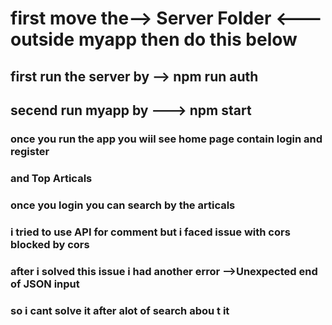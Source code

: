 # first move the-->  Server Folder   <--- outside myapp then do this below


## first run the server by --> npm run auth 


## secend run myapp by ---> npm start 



### once you run the app you wiil see home page contain login and register 
### and Top Articals 

### once you login you can search by the articals 
 ### i tried to use API for comment but i faced issue with cors blocked by cors 
 ### after i solved this issue i had another error -->Unexpected end of JSON input
 ### so i cant solve it after alot of search abou t it 